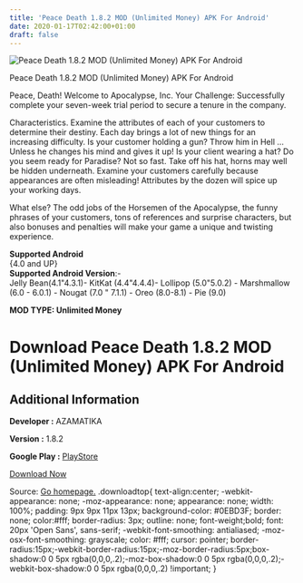 ```yaml
---
title: 'Peace Death 1.8.2 MOD (Unlimited Money) APK For Android'
date: 2020-01-17T02:42:00+01:00
draft: false
---
```


![Peace Death 1.8.2 MOD (Unlimited Money) APK For Android](https://i0.wp.com/apkhome.net/wp-content/uploads/2020/01/Peace-Death-1.8.2-MOD-Unlimited-Money.png "Peace Death 1.8.2 MOD (Unlimited Money) APK For Android")

  

Peace Death 1.8.2 MOD (Unlimited Money) APK For Android

Peace, Death! Welcome to Apocalypse, Inc. Your Challenge: Successfully complete your seven-week trial period to secure a tenure in the company.

Characteristics. Examine the attributes of each of your customers to determine their destiny. Each day brings a lot of new things for an increasing difficulty. Is your customer holding a gun? Throw him in Hell ... Unless he changes his mind and gives it up! Is your client wearing a hat? Do you seem ready for Paradise? Not so fast. Take off his hat, horns may well be hidden underneath. Examine your customers carefully because appearances are often misleading! Attributes by the dozen will spice up your working days.

What else? The odd jobs of the Horsemen of the Apocalypse, the funny phrases of your customers, tons of references and surprise characters, but also bonuses and penalties will make your game a unique and twisting experience.

**Supported Android**  
{4.0 and UP}  
**Supported Android Version**:-  
Jelly Bean(4.1"4.3.1)- KitKat (4.4"4.4.4)- Lollipop (5.0"5.0.2) - Marshmallow (6.0 - 6.0.1) - Nougat (7.0 " 7.1.1) - Oreo (8.0-8.1) - Pie (9.0)

**MOD TYPE: Unlimited Money**

Download Peace Death 1.8.2 MOD (Unlimited Money) APK For Android
================================================================

Additional Information
----------------------

**Developer :** AZAMATIKA

**Version :** 1.8.2

**Google Play :** [PlayStore](https://play.google.com/store/apps/details?id=cc.peacedeath.peacedeath)

  

[Download Now](https://store4app.co/post/peace-death-1-8-2-mod-unlimited-money-apk-for-android_1579197059)

  
Source: [Go homepage.](https://store4app.co/post/peace-death-1-8-2-mod-unlimited-money-apk-for-android_1579197059) .downloadtop{ text-align:center; -webkit-appearance: none; -moz-appearance: none; appearance: none; width: 100%; padding: 9px 9px 11px 13px; background-color: #0EBD3F; border: none; color:#fff; border-radius: 3px; outline: none; font-weight;bold; font: 20px 'Open Sans', sans-serif; -webkit-font-smoothing: antialiased; -moz-osx-font-smoothing: grayscale; color: #fff; cursor: pointer; border-radius:15px;-webkit-border-radius:15px;-moz-border-radius:5px;box-shadow:0 0 5px rgba(0,0,0,.2);-moz-box-shadow:0 0 5px rgba(0,0,0,.2);-webkit-box-shadow:0 0 5px rgba(0,0,0,.2) !important; }